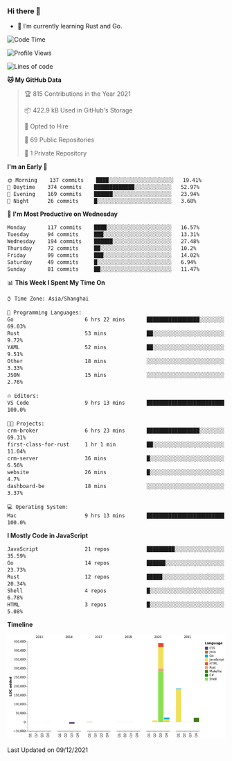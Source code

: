 ### Hi there 👋

- 🌱 I’m currently learning Rust and Go.

<!--START_SECTION:waka-->
![Code Time](http://img.shields.io/badge/Code%20Time-12%20hrs%2022%20mins-blue)

![Profile Views](http://img.shields.io/badge/Profile%20Views-47-blue)

![Lines of code](https://img.shields.io/badge/From%20Hello%20World%20I%27ve%20Written-683%20Thousand%20lines%20of%20code-blue)

**🐱 My GitHub Data** 

> 🏆 815 Contributions in the Year 2021
 > 
> 📦 422.9 kB Used in GitHub's Storage 
 > 
> 💼 Opted to Hire
 > 
> 📜 69 Public Repositories 
 > 
> 🔑 1 Private Repository 
 > 
**I'm an Early 🐤** 

```text
🌞 Morning    137 commits    ████░░░░░░░░░░░░░░░░░░░░░   19.41% 
🌆 Daytime    374 commits    █████████████░░░░░░░░░░░░   52.97% 
🌃 Evening    169 commits    ██████░░░░░░░░░░░░░░░░░░░   23.94% 
🌙 Night      26 commits     █░░░░░░░░░░░░░░░░░░░░░░░░   3.68%

```
📅 **I'm Most Productive on Wednesday** 

```text
Monday       117 commits    ████░░░░░░░░░░░░░░░░░░░░░   16.57% 
Tuesday      94 commits     ███░░░░░░░░░░░░░░░░░░░░░░   13.31% 
Wednesday    194 commits    ██████░░░░░░░░░░░░░░░░░░░   27.48% 
Thursday     72 commits     ██░░░░░░░░░░░░░░░░░░░░░░░   10.2% 
Friday       99 commits     ███░░░░░░░░░░░░░░░░░░░░░░   14.02% 
Saturday     49 commits     █░░░░░░░░░░░░░░░░░░░░░░░░   6.94% 
Sunday       81 commits     ██░░░░░░░░░░░░░░░░░░░░░░░   11.47%

```


📊 **This Week I Spent My Time On** 

```text
⌚︎ Time Zone: Asia/Shanghai

💬 Programming Languages: 
Go                       6 hrs 22 mins       █████████████████░░░░░░░░   69.03% 
Rust                     53 mins             ██░░░░░░░░░░░░░░░░░░░░░░░   9.72% 
YAML                     52 mins             ██░░░░░░░░░░░░░░░░░░░░░░░   9.51% 
Other                    18 mins             ░░░░░░░░░░░░░░░░░░░░░░░░░   3.33% 
JSON                     15 mins             ░░░░░░░░░░░░░░░░░░░░░░░░░   2.76%

🔥 Editors: 
VS Code                  9 hrs 13 mins       █████████████████████████   100.0%

🐱‍💻 Projects: 
crm-broker               6 hrs 23 mins       █████████████████░░░░░░░░   69.31% 
first-class-for-rust     1 hr 1 min          ██░░░░░░░░░░░░░░░░░░░░░░░   11.04% 
crm-server               36 mins             █░░░░░░░░░░░░░░░░░░░░░░░░   6.56% 
website                  26 mins             █░░░░░░░░░░░░░░░░░░░░░░░░   4.7% 
dashboard-be             18 mins             ░░░░░░░░░░░░░░░░░░░░░░░░░   3.37%

💻 Operating System: 
Mac                      9 hrs 13 mins       █████████████████████████   100.0%

```

**I Mostly Code in JavaScript** 

```text
JavaScript               21 repos            █████████░░░░░░░░░░░░░░░░   35.59% 
Go                       14 repos            ██████░░░░░░░░░░░░░░░░░░░   23.73% 
Rust                     12 repos            █████░░░░░░░░░░░░░░░░░░░░   20.34% 
Shell                    4 repos             █░░░░░░░░░░░░░░░░░░░░░░░░   6.78% 
HTML                     3 repos             █░░░░░░░░░░░░░░░░░░░░░░░░   5.08%

```


**Timeline**

![Chart not found](https://raw.githubusercontent.com/elton/elton/main/charts/bar_graph.png) 


 Last Updated on 09/12/2021
<!--END_SECTION:waka-->

<!--
**elton/elton** is a ✨ _special_ ✨ repository because its `README.md` (this file) appears on your GitHub profile.

Here are some ideas to get you started:

- 🔭 I’m currently working on ...
- 🌱 I’m currently learning ...
- 👯 I’m looking to collaborate on ...
- 🤔 I’m looking for help with ...
- 💬 Ask me about ...
- 📫 How to reach me: ...
- 😄 Pronouns: ...
- ⚡ Fun fact: ...
-->
